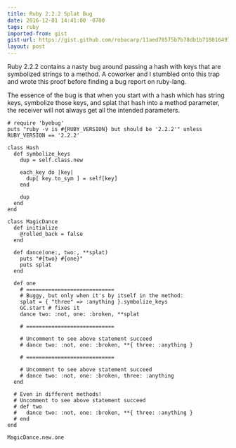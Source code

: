 ```yaml
---
title: Ruby 2.2.2 Splat Bug
date: 2016-12-01 14:41:00 -0700
tags: ruby
imported-from: gist
gist-url: https://gist.github.com/robacarp/11aed78575b7b78db1b718016497f6aa
layout: post
---
```


Ruby 2.2.2 contains a nasty bug around passing a hash with keys that are symbolized strings to a method. A coworker and I stumbled onto this trap and wrote this proof before finding a bug report on ruby-lang.

The essence of the bug is that when you start with a hash which has string keys, symbolize those keys, and splat that hash into a method parameter, the receiver will not always get all the intended parameters.

    # require 'byebug'
    puts "ruby -v is #{RUBY_VERSION} but should be '2.2.2'" unless RUBY_VERSION == '2.2.2'

    class Hash
      def symbolize_keys
        dup = self.class.new

        each_key do |key|
          dup[ key.to_sym ] = self[key]
        end

        dup
      end
    end

    class MagicDance
      def initialize
        @rolled_back = false
      end

      def dance(one:, two:, **splat)
        puts "#{two} #{one}"
        puts splat
      end

      def one
        # ============================
        # Buggy, but only when it's by itself in the method:
        splat = { "three" => :anything }.symbolize_keys
        GC.start # fixes it
        dance two: :not, one: :broken, **splat

        # ============================

        # Uncomment to see above statement succeed
        # dance two: :not, one: :broken, **{ three: :anything }

        # ============================

        # Uncomment to see above statement succeed
        # dance two: :not, one: :broken, three: :anything
      end

      # Even in different methods!
      # Uncomment to see above statement succeed
      # def two
      #   dance two: :not, one: :broken, **{ three: :anything }
      # end
    end

    MagicDance.new.one
